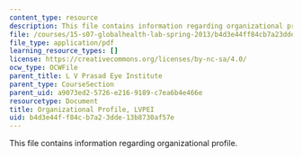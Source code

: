 ```yaml
---
content_type: resource
description: This file contains information regarding organizational profile.
file: /courses/15-s07-globalhealth-lab-spring-2013/b4d3e44ff84cb7a23dde13b8730af57e_MIT15_S07S13_org_prof_lvp.pdf
file_type: application/pdf
learning_resource_types: []
license: https://creativecommons.org/licenses/by-nc-sa/4.0/
ocw_type: OCWFile
parent_title: L V Prasad Eye Institute
parent_type: CourseSection
parent_uid: a9073ed2-5726-e216-9189-c7ea6b4e466e
resourcetype: Document
title: Organizational Profile, LVPEI
uid: b4d3e44f-f84c-b7a2-3dde-13b8730af57e
---
```

This file contains information regarding organizational profile.